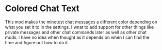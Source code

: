 # Colored Chat Text
This mod makes the minetest chat messages a different color depending on what you set it to in the settings. I wnat to add support for other things like private messages and other chat commands later as well as other chat mods. I have no idea when thought as it depends on when I can find the time and figure out how to do it.
